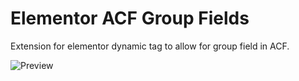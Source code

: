# Elementor ACF Group Fields
Extension for elementor dynamic tag to allow for group field in ACF.

![Preview](/preview.PNG "ACF Group Tag")
